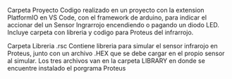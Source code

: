 Carpeta Proyecto
Codigo realizado en un proyecto con la extension PlatformIO en VS Code, con el framework de arduino, para indicar el accionar del un Sensor Ingrarrojo encendiendo o pagando un diodo LED. Incluye carpeta con libreria y codigo para Proteus del infrarrojo.

Carpeta Libreria .rsc
Contiene libreria para simular el sensor infrarojo en Proteus, junto con un archivo .HEX que se debe cargar en el propio sensor al simular. Los tres archivos van en la carpeta LIBRARY en donde se encuentre instalado el porgrama Proteus
